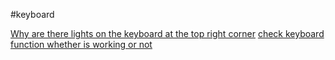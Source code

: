 #keyboard 

[Why are there lights on the keyboard at the top right corner](Why%20are%20there%20lights%20on%20the%20keyboard%20at%20the%20top%20right%20corner.md)
[check keyboard function whether is working or not](check%20keyboard%20function%20whether%20is%20working%20or%20not.md)